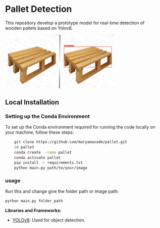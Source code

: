 # Pallet Detection

This repository develop a prototype model for real-time detection of wooden pallets based on Yolov8.


<img src="/image.png" alt="wooden pallet" width="70%">



## Local Installation

### Setting up the Conda Environment

To set up the Conda environment required for running the code locally on your machine, follow these steps:

```bash
    git clone https://github.com/maryamasadm/pallet.git
    cd pallet
    conda create --name pallet
    conda activate pallet
    pip install -r requirements.txt
    python main.py path/to/your/image

```
### usage

Run this and change give the folder path or image path:

```bash
python main.py folder_path

```


**Libraries and Frameworks:**

- [YOLOv8](https://docs.ultralytics.com/): Used for object detection.



